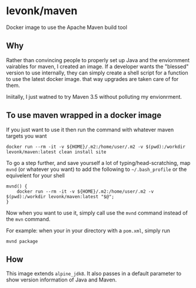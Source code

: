 # levonk/maven
Docker image to use the Apache Maven build tool

## Why

Rather than convincing people to properly set up Java and the enviornment vairables for maven, I created an image.   If a developer wants the "blessed" version to use
internally, they can simply create a shell script for a function to use the latest docker image.   that way upgrades are taken care of for them.

Iniitally, I just watned to try Maven 3.5 without polluting my envionrment.

## To use maven wrapped in a docker image

If you just want to use it then run the command with whatever maven targets you want
```console
docker run --rm -it -v ${HOME}/.m2:/home/user/.m2 -v $(pwd):/workdir levonk/maven:latest clean install site
```

To go a step further, and save yourself a lot of typing/head-scratching, map `mvnd` (or whatever you want) to add the following to `~/.bash_profile` or the equivelent for your shell
```console
mvnd() {
	docker run --rm -it -v ${HOME}/.m2:/home/user/.m2 -v $(pwd):/workdir levonk/maven:latest "$@";
}
```
Now when you want to use it, simply call use the ```mvnd``` command instead of the ```mvn``` command.

For example: when your in your directory with a `pom.xml`, simply run
```console
mvnd package
```

## How

This image extends `alpine_jdk8`.   It also passes in a default parameter to show version information of Java and Maven.

